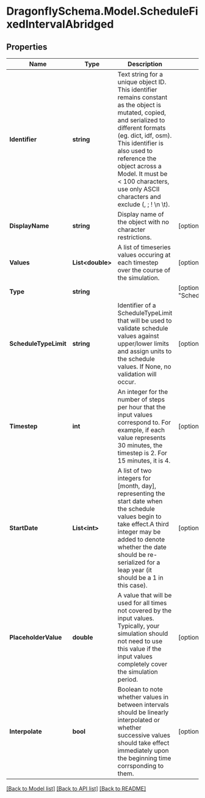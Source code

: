 
# DragonflySchema.Model.ScheduleFixedIntervalAbridged

## Properties

Name | Type | Description | Notes
------------ | ------------- | ------------- | -------------
**Identifier** | **string** | Text string for a unique object ID. This identifier remains constant as the object is mutated, copied, and serialized to different formats (eg. dict, idf, osm). This identifier is also used to reference the object across a Model. It must be &lt; 100 characters, use only ASCII characters and exclude (, ; ! \\n \\t). | 
**DisplayName** | **string** | Display name of the object with no character restrictions. | [optional] 
**Values** | **List&lt;double&gt;** | A list of timeseries values occuring at each timestep over the course of the simulation. | [optional] 
**Type** | **string** |  | [optional] [readonly] [default to "ScheduleFixedIntervalAbridged"]
**ScheduleTypeLimit** | **string** | Identifier of a ScheduleTypeLimit that will be used to validate schedule values against upper/lower limits and assign units to the schedule values. If None, no validation will occur. | [optional] 
**Timestep** | **int** | An integer for the number of steps per hour that the input values correspond to.  For example, if each value represents 30 minutes, the timestep is 2. For 15 minutes, it is 4. | [optional] [default to 1]
**StartDate** | **List&lt;int&gt;** | A list of two integers for [month, day], representing the start date when the schedule values begin to take effect.A third integer may be added to denote whether the date should be re-serialized for a leap year (it should be a 1 in this case). | [optional] 
**PlaceholderValue** | **double** |  A value that will be used for all times not covered by the input values. Typically, your simulation should not need to use this value if the input values completely cover the simulation period. | [optional] [default to 0D]
**Interpolate** | **bool** | Boolean to note whether values in between intervals should be linearly interpolated or whether successive values should take effect immediately upon the beginning time corrsponding to them. | [optional] [default to false]

[[Back to Model list]](../README.md#documentation-for-models)
[[Back to API list]](../README.md#documentation-for-api-endpoints)
[[Back to README]](../README.md)

